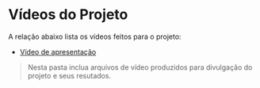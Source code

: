 # Vídeos do Projeto
A relação abaixo lista os vídeos feitos para o projeto:
 - [Vídeo de apresentação](video/Video_apresentacao.mp4)

> Nesta pasta inclua arquivos de vídeo produzidos para divulgação do 
> projeto e seus resutados.


